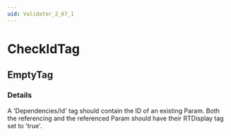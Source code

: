 ```yaml
---
uid: Validator_2_67_1
---
```


# CheckIdTag

## EmptyTag

<!-- Description, Properties, ... sections are auto-generated. -->
<!-- REPLACE ME AUTO-GENERATION -->

### Details

A 'Dependencies/Id' tag should contain the ID of an existing Param. Both the referencing and the referenced Param should have their RTDisplay tag set to 'true'.

<!-- Uncomment to add example code -->
<!--### Example code-->
